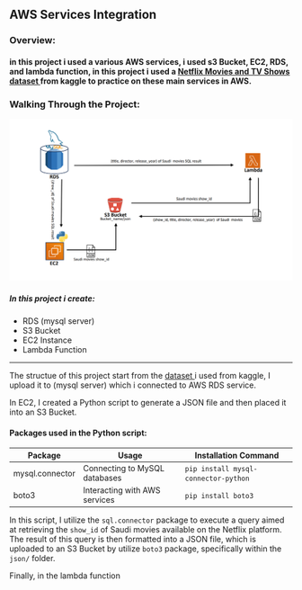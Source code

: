 ## AWS Services Integration
### Overview:
#### in this project i used a various AWS services, i used s3 Bucket, EC2, RDS, and lambda function, in this project i used a <a href="https://www.kaggle.com/datasets/shivamb/netflix-shows">Netflix Movies and TV Shows dataset </a>from kaggle to practice on these main services in AWS.

### Walking Through the Project:
<img src="./img/project_structure.png">

##### In this project i create:

* RDS (mysql server)
* S3 Bucket
* EC2 Instance
* Lambda Function

<hr>
<p> The structue of this project start from the <a href="https://www.kaggle.com/datasets/shivamb/netflix-shows"> dataset </a>i used from kaggle, I upload it to (mysql server) which i connected to AWS RDS service.</p>

<p>In EC2, I created a Python script to generate a JSON file and then placed it into an S3 Bucket.</p>

#### Packages used in the Python script:
| Package | Usage | Installation Command |
| --------| ------| ---------------------|
| mysql.connector | Connecting to MySQL databases | `pip install mysql-connector-python`|
| boto3 | Interacting with AWS services	 | `pip install boto3`|

In this script, I utilize the `sql.connector` package to execute a query aimed at retrieving the `show_id` of Saudi movies available on the Netflix platform. The result of this query is then formatted into a JSON file, which is uploaded to an S3 Bucket by utilize `boto3` package, specifically within the `json/` folder.

Finally, in the lambda function



